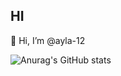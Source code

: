 ## HI

👋 Hi, I’m @ayla-12


![Anurag's GitHub stats](https://github-readme-stats.vercel.app/api?username=ayla-12&show_icons=true&theme=radical)

<!---
ayla-12/ayla-12 is a ✨ special ✨ repository because its `README.md` (this file) appears on your GitHub profile.
You can click the Preview link to take a look at your changes.
--->
